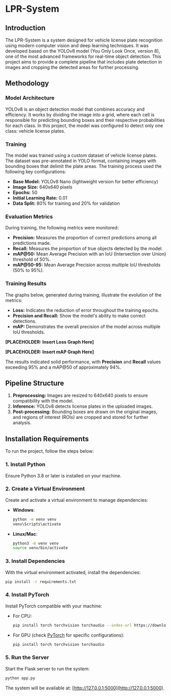 # LPR-System

## Introduction

The LPR-System is a system designed for vehicle license plate recognition using modern computer vision and deep learning techniques. It was developed based on the YOLOv8 model (You Only Look Once, version 8), one of the most advanced frameworks for real-time object detection. This project aims to provide a complete pipeline that includes plate detection in images and cropping the detected areas for further processing.

## Methodology

### Model Architecture

YOLOv8 is an object detection model that combines accuracy and efficiency. It works by dividing the image into a grid, where each cell is responsible for predicting bounding boxes and their respective probabilities for each class. In this project, the model was configured to detect only one class: vehicle license plates.

### Training

The model was trained using a custom dataset of vehicle license plates. The dataset was pre-annotated in YOLO format, containing images with bounding boxes that delimit the plate areas. The training process used the following key configurations:

- **Base Model:** YOLOv8 Nano (lightweight version for better efficiency)
- **Image Size:** 640x640 pixels
- **Epochs:** 50
- **Initial Learning Rate:** 0.01
- **Data Split:** 80% for training and 20% for validation

### Evaluation Metrics

During training, the following metrics were monitored:

- **Precision:** Measures the proportion of correct predictions among all predictions made.
- **Recall:** Measures the proportion of true objects detected by the model.
- **mAP@50:** Mean Average Precision with an IoU (Intersection over Union) threshold of 50%.
- **mAP@50-95:** Mean Average Precision across multiple IoU thresholds (50% to 95%).

### Training Results

The graphs below, generated during training, illustrate the evolution of the metrics:

- **Loss:** Indicates the reduction of error throughout the training epochs.
- **Precision and Recall:** Show the model's ability to make correct detections.
- **mAP:** Demonstrates the overall precision of the model across multiple IoU thresholds.

**[PLACEHOLDER: Insert Loss Graph Here]**

**[PLACEHOLDER: Insert mAP Graph Here]**

The results indicated solid performance, with **Precision** and **Recall** values exceeding 95% and a mAP@50 of approximately 94%.

## Pipeline Structure

1. **Preprocessing:** Images are resized to 640x640 pixels to ensure compatibility with the model.
2. **Inference:** YOLOv8 detects license plates in the uploaded images.
3. **Post-processing:** Bounding boxes are drawn on the original images, and regions of interest (ROIs) are cropped and stored for further analysis.

## Installation Requirements

To run the project, follow the steps below:

### 1. Install Python
Ensure Python 3.8 or later is installed on your machine.

### 2. Create a Virtual Environment
Create and activate a virtual environment to manage dependencies:

- **Windows**:
  ```bash
  python -m venv venv
  venv\Scripts\activate
  ```

- **Linux/Mac**:
  ```bash
  python3 -m venv venv
  source venv/bin/activate
  ```

### 3. Install Dependencies
With the virtual environment activated, install the dependencies:

```bash
pip install -r requirements.txt
```

### 4. Install PyTorch
Install PyTorch compatible with your machine:

- For CPU:
  ```bash
  pip install torch torchvision torchaudio --index-url https://download.pytorch.org/whl/cpu
  ```

- For GPU (check [PyTorch](https://pytorch.org/get-started/locally/) for specific configurations):
  ```bash
  pip install torch torchvision torchaudio
  ```

### 5. Run the Server
Start the Flask server to run the system:

```bash
python app.py
```

The system will be available at: [http://127.0.0.1:5000](http://127.0.0.1:5000).

